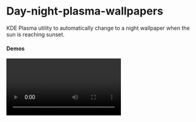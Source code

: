 # Day-night-plasma-wallpapers
KDE Plasma utility to automatically change to a night wallpaper when the sun is reaching sunset.

#### Demos
![Demos 1](demos/demos1.webm)

